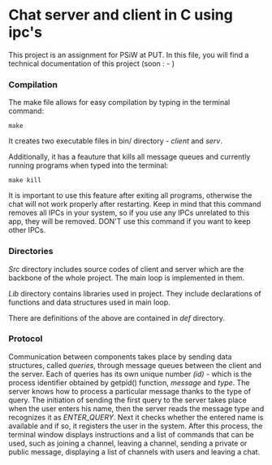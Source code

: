 # Chat server and client in C using ipc's
This project is an assignment for PSiW at PUT. In this file, you will find a technical documentation of this project (soon : - )

### Compilation

The make file allows for easy compilation by typing in the terminal command: 

```
make
```
It creates two executable files in bin/ directory - *client* and *serv*. 

Additionally, it has a feauture that kills all message queues and currently running programs when typed into the terminal:

```
make kill
```
It is important to use this feature after exiting all programs, otherwise the chat will not work properly after restarting. Keep in mind that this command removes all IPCs in your system, so if you use any IPCs unrelated to this app, they will be removed. DON'T use this command if you want to keep other IPCs.

### Directories

*Src* directory includes source codes of client and server which are the backbone of the whole project. The main loop is implemented in them.

*Lib* directory contains libraries used in project. They include declarations of functions and data structures used in main loop.

There are definitions of the above are contained in *def* directory.

### Protocol

Communication between components takes place by sending data structures, called *queries*, through message queues between the client and the server. Each of queries has its own unique number *(id)* - which is the process identifier obtained by getpid() function, *message* and *type*. The server knows how to process a particular message thanks to the type of query. The initiation of sending the first query to the server takes place when the user enters his name, then the server reads the message type and recognizes it as *ENTER_QUERY*. Next it checks whether the entered name is available and if so, it registers the user in the system. After this process, the terminal window displays instructions and a list of commands that can be used, such as joining a channel, leaving a channel, sending a private or public message, displaying a list of channels with users and leaving a chat. 
